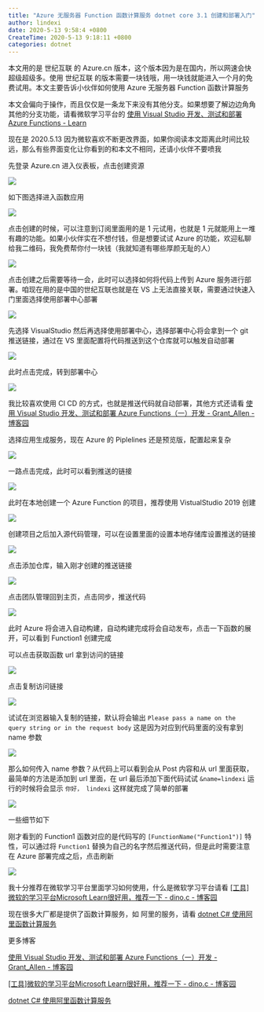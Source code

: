 ```yaml
---
title: "Azure 无服务器 Function 函数计算服务 dotnet core 3.1 创建和部署入门"
author: lindexi
date: 2020-5-13 9:58:4 +0800
CreateTime: 2020-5-13 9:18:11 +0800
categories: dotnet
---
```


本文用的是 世纪互联 的 Azure.cn 版本，这个版本因为是在国内，所以网速会快超级超级多。使用 世纪互联 的版本需要一块钱哦，用一块钱就能进入一个月的免费试用。本文主要告诉小伙伴如何使用 Azure 无服务器 Function 函数计算服务

<!--more-->


<!-- 发布 -->

本文会偏向于操作，而且仅仅是一条龙下来没有其他分支。如果想要了解边边角角其他的分支功能，请看微软学习平台的 [使用 Visual Studio 开发、测试和部署 Azure Functions - Learn](https://docs.microsoft.com/zh-cn/learn/modules/develop-test-deploy-azure-functions-with-visual-studio/ )

现在是 2020.5.13 因为微软喜欢不断更改界面，如果你阅读本文距离此时间比较远，那么有些界面变化让你看到的和本文不相同，还请小伙伴不要喷我

先登录 Azure.cn 进入仪表板，点击创建资源

<!-- ![](image/Azure 无服务器 Function 函数计算服务 dotnet core 3.1 创建和部署入门/Azure 无服务器 Function 函数计算服务 dotnet core 3.1 创建和部署入门0.png) -->

![](http://image.acmx.xyz/lindexi%2F2020513924362886.jpg)

如下图选择进入函数应用

<!-- ![](image/Azure 无服务器 Function 函数计算服务 dotnet core 3.1 创建和部署入门/Azure 无服务器 Function 函数计算服务 dotnet core 3.1 创建和部署入门1.png) -->

![](http://image.acmx.xyz/lindexi%2F202051392555629.jpg)

点击创建的时候，可以注意到订阅里面用的是 1 元试用，也就是 1 元就能用上一堆有趣的功能。如果小伙伴实在不想付钱，但是想要试试 Azure 的功能，欢迎私聊给我二维码，我免费帮你付一块钱（我就知道有哪些厚颜无耻的人）

<!-- ![](image/Azure 无服务器 Function 函数计算服务 dotnet core 3.1 创建和部署入门/Azure 无服务器 Function 函数计算服务 dotnet core 3.1 创建和部署入门2.png) -->

![](http://image.acmx.xyz/lindexi%2F2020513926484075.jpg)

点击创建之后需要等待一会，此时可以选择如何将代码上传到 Azure 服务进行部署。咱现在用的是中国的世纪互联也就是在 VS 上无法直接关联，需要通过快速入门里面选择使用部署中心部署

<!-- ![](image/Azure 无服务器 Function 函数计算服务 dotnet core 3.1 创建和部署入门/Azure 无服务器 Function 函数计算服务 dotnet core 3.1 创建和部署入门3.png) -->

![](http://image.acmx.xyz/lindexi%2F202051393652453.jpg)

先选择 VisualStudio 然后再选择使用部署中心，选择部署中心将会拿到一个 git 推送链接，通过在 VS 里面配置将代码推送到这个仓库就可以触发自动部署

<!-- ![](image/Azure 无服务器 Function 函数计算服务 dotnet core 3.1 创建和部署入门/Azure 无服务器 Function 函数计算服务 dotnet core 3.1 创建和部署入门4.png) -->

![](http://image.acmx.xyz/lindexi%2F2020513937114457.jpg)

此时点击完成，转到部署中心

<!-- ![](image/Azure 无服务器 Function 函数计算服务 dotnet core 3.1 创建和部署入门/Azure 无服务器 Function 函数计算服务 dotnet core 3.1 创建和部署入门5.png) -->

![](http://image.acmx.xyz/lindexi%2F2020513942291266.jpg)

我比较喜欢使用 CI CD 的方式，也就是推送代码就自动部署，其他方式还请看 [使用 Visual Studio 开发、测试和部署 Azure Functions（一）开发 - Grant_Allen - 博客园](https://www.cnblogs.com/AllenMaster/p/12633088.html )

选择应用生成服务，现在 Azure 的 Piplelines 还是预览版，配置起来复杂

<!-- ![](image/Azure 无服务器 Function 函数计算服务 dotnet core 3.1 创建和部署入门/Azure 无服务器 Function 函数计算服务 dotnet core 3.1 创建和部署入门7.png) -->

![](http://image.acmx.xyz/lindexi%2F202051394520248.jpg)

一路点击完成，此时可以看到推送的链接

<!-- ![](image/Azure 无服务器 Function 函数计算服务 dotnet core 3.1 创建和部署入门/Azure 无服务器 Function 函数计算服务 dotnet core 3.1 创建和部署入门8.png) -->

![](http://image.acmx.xyz/lindexi%2F20205139461122.jpg)

此时在本地创建一个 Azure Function 的项目，推荐使用 VistualStudio 2019 创建

<!-- ![](image/Azure 无服务器 Function 函数计算服务 dotnet core 3.1 创建和部署入门/Azure 无服务器 Function 函数计算服务 dotnet core 3.1 创建和部署入门11.png) -->

![](http://image.acmx.xyz/lindexi%2F2020513949307147.jpg)

创建项目之后加入源代码管理，可以在设置里面的设置本地存储库设置推送的链接

<!-- ![](image/Azure 无服务器 Function 函数计算服务 dotnet core 3.1 创建和部署入门/Azure 无服务器 Function 函数计算服务 dotnet core 3.1 创建和部署入门6.png) -->

![](http://image.acmx.xyz/lindexi%2F2020513944353712.jpg)

点击添加仓库，输入刚才创建的推送链接

<!-- ![](image/Azure 无服务器 Function 函数计算服务 dotnet core 3.1 创建和部署入门/Azure 无服务器 Function 函数计算服务 dotnet core 3.1 创建和部署入门9.png) -->

![](http://image.acmx.xyz/lindexi%2F202051394763137.jpg)

点击团队管理回到主页，点击同步，推送代码

<!-- ![](image/Azure 无服务器 Function 函数计算服务 dotnet core 3.1 创建和部署入门/Azure 无服务器 Function 函数计算服务 dotnet core 3.1 创建和部署入门10.png) -->

![](http://image.acmx.xyz/lindexi%2F202051394747519.jpg)

此时 Azure 将会进入自动构建，自动构建完成将会自动发布，点击一下函数的展开，可以看到 Function1 创建完成

可以点击获取函数 url 拿到访问的链接

<!-- ![](image/Azure 无服务器 Function 函数计算服务 dotnet core 3.1 创建和部署入门/Azure 无服务器 Function 函数计算服务 dotnet core 3.1 创建和部署入门12.png) -->

![](http://image.acmx.xyz/lindexi%2F202051395055548.jpg)

点击复制访问链接

<!-- ![](image/Azure 无服务器 Function 函数计算服务 dotnet core 3.1 创建和部署入门/Azure 无服务器 Function 函数计算服务 dotnet core 3.1 创建和部署入门13.png) -->

![](http://image.acmx.xyz/lindexi%2F202051395027321.jpg)

试试在浏览器输入复制的链接，默认将会输出 `Please pass a name on the query string or in the request body` 这是因为对应到代码里面的没有拿到 name 参数

<!-- ![](image/Azure 无服务器 Function 函数计算服务 dotnet core 3.1 创建和部署入门/Azure 无服务器 Function 函数计算服务 dotnet core 3.1 创建和部署入门14.png) -->

![](http://image.acmx.xyz/lindexi%2F202051395144595.jpg)

那么如何传入 name 参数？从代码上可以看到会从 Post 内容和从 url 里面获取，最简单的方法是添加到 url 里面，在 url 最后添加下面代码试试 `&name=lindexi` 运行的时候将会显示 `你好， lindexi` 这样就完成了简单的部署

<!-- ![](image/Azure 无服务器 Function 函数计算服务 dotnet core 3.1 创建和部署入门/Azure 无服务器 Function 函数计算服务 dotnet core 3.1 创建和部署入门15.png) -->

![](http://image.acmx.xyz/lindexi%2F202051395253584.jpg)

一些细节如下

刚才看到的 Function1 函数对应的是代码写的 `[FunctionName("Function1")]` 特性，可以通过将 `Function1` 替换为自己的名字然后推送代码，但是此时需要注意在 Azure 部署完成之后，点击刷新

<!-- ![](image/Azure 无服务器 Function 函数计算服务 dotnet core 3.1 创建和部署入门/Azure 无服务器 Function 函数计算服务 dotnet core 3.1 创建和部署入门16.png) -->

![](http://image.acmx.xyz/lindexi%2F202051395634912.jpg)

我十分推荐在微软学习平台里面学习如何使用，什么是微软学习平台请看 [[工具]微软的学习平台Microsoft Learn很好用，推荐一下 - dino.c - 博客园](https://www.cnblogs.com/dino623/p/get_started_using_Microsoft_Learn.html )

现在很多大厂都是提供了函数计算服务，如 阿里的服务，请看 [dotnet C# 使用阿里函数计算服务](https://blog.lindexi.com/post/dotnet-C-%E4%BD%BF%E7%94%A8%E9%98%BF%E9%87%8C%E5%87%BD%E6%95%B0%E8%AE%A1%E7%AE%97%E6%9C%8D%E5%8A%A1.html )

更多博客

[使用 Visual Studio 开发、测试和部署 Azure Functions（一）开发 - Grant_Allen - 博客园](https://www.cnblogs.com/AllenMaster/p/12633088.html )

[[工具]微软的学习平台Microsoft Learn很好用，推荐一下 - dino.c - 博客园](https://www.cnblogs.com/dino623/p/get_started_using_Microsoft_Learn.html )

[dotnet C# 使用阿里函数计算服务](https://blog.lindexi.com/post/dotnet-C-%E4%BD%BF%E7%94%A8%E9%98%BF%E9%87%8C%E5%87%BD%E6%95%B0%E8%AE%A1%E7%AE%97%E6%9C%8D%E5%8A%A1.html )

